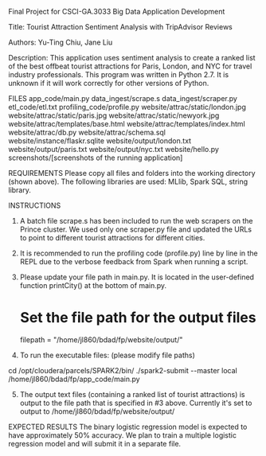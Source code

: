 Final Project for CSCI-GA.3033 Big Data Application Development

Title: Tourist Attraction Sentiment Analysis with TripAdvisor Reviews

Authors: Yu-Ting Chiu, Jane Liu

Description: This application uses sentiment analysis to create a ranked list of the best offbeat tourist
    attractions for Paris, London, and NYC for travel industry professionals. This program was written in Python
    2.7. It is unknown if it will work correctly for other versions of Python.


FILES
app_code/main.py
data_ingest/scrape.s
data_ingest/scraper.py
etl_code/etl.txt
profiling_code/profile.py
website/attrac/static/london.jpg
website/attrac/static/paris.jpg
website/attrac/static/newyork.jpg
website/attrac/templates/base.html
website/attrac/templates/index.html
website/attrac/db.py
website/attrac/schema.sql
website/instance/flaskr.sqlite
website/output/london.txt
website/output/paris.txt
website/output/nyc.txt
website/hello.py
screenshots/[screenshots of the running application]


REQUIREMENTS
Please copy all files and folders into the working directory (shown above). The following libraries are used: MLlib,
Spark SQL, string library.


INSTRUCTIONS

1. A batch file scrape.s has been included to run the web scrapers on the Prince cluster. We used only one
scraper.py file and updated the URLs to point to different tourist attractions for different cities.

2. It is recommended to run the profiling code (profile.py) line by line in the REPL due to the verbose feedback from
Spark  when running a script.

3. Please update your file path in main.py. It is located in the user-defined function printCity() at the bottom
of main.py.

    # Set the file path for the output files
    filepath = "/home/jl860/bdad/fp/website/output/"

4. To run the executable files: (please modify file paths)

cd /opt/cloudera/parcels/SPARK2/bin/
./spark2-submit --master local /home/jl860/bdad/fp/app_code/main.py

5. The output text files (containing a ranked list of tourist attractions) is output to the file path that
is specified in #3 above. Currently it's set to output to /home/jl860/bdad/fp/website/output/


EXPECTED RESULTS
The binary logistic regression model is expected to have approximately 50% accuracy.
We plan to train a multiple logistic regression model and will submit it in a separate file.

